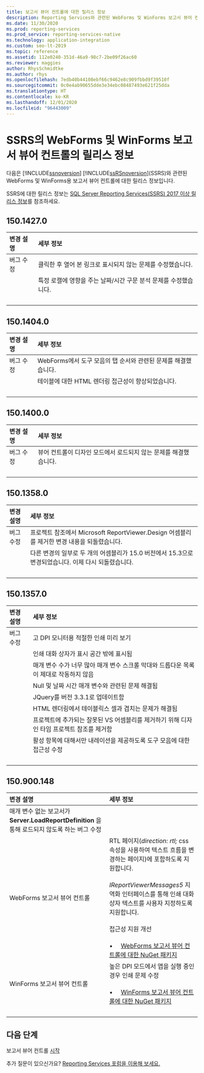 ```yaml
---
title: 보고서 뷰어 컨트롤에 대한 릴리스 정보
description: Reporting Services와 관련된 WebForms 및 WinForms 보고서 뷰어 컨트롤에 대한 릴리스 정보입니다.
ms.date: 11/30/2020
ms.prod: reporting-services
ms.prod_service: reporting-services-native
ms.technology: application-integration
ms.custom: seo-lt-2019
ms.topic: reference
ms.assetid: 112e0240-351d-46a9-98c7-2be09f26ac60
ms.reviewer: maggies
author: RhysSchmidtke
ms.author: rhys
ms.openlocfilehash: 7edb40b44108ebf66c9462e8c909fbbd9f39510f
ms.sourcegitcommit: 0c0e4ab90655dde3e34ebc08487493e621f25dda
ms.translationtype: HT
ms.contentlocale: ko-KR
ms.lasthandoff: 12/01/2020
ms.locfileid: "96443009"
---
```

# <a name="release-notes-for-report-viewer-controls-for-webforms-and-winforms-of-ssrs"></a>SSRS의 WebForms 및 WinForms 보고서 뷰어 컨트롤의 릴리스 정보

다음은 [!INCLUDE[ssnoversion](../../includes/ssnoversion-md.md)] [!INCLUDE[ssRSnoversion](../../includes/ssrsnoversion-md.md)](SSRS)와 관련된 WebForms 및 WinForms용 보고서 뷰어 컨트롤에 대한 릴리스 정보입니다.

SSRS에 대한 릴리스 정보는 [SQL Server Reporting Services(SSRS) 2017 이상 릴리스 정보](../release-notes-reporting-services.md)를 참조하세요.

## <a name="15014270"></a>150.1427.0
| 변경 설명 | 세부 정보 |
| :----------------- | :------ |
| 버그 수정 | 클릭한 후 열어 본 링크로 표시되지 않는 문제를 수정했습니다. |
|           | 특정 로캘에 영향을 주는 날짜/시간 구문 분석 문제를 수정했습니다. |
| &nbsp; | &nbsp; |

## <a name="15014040"></a>150.1404.0
| 변경 설명 | 세부 정보 |
| :----------------- | :------ |
| 버그 수정 | WebForms에서 도구 모음의 탭 순서와 관련된 문제를 해결했습니다. |
|           | 테이블에 대한 HTML 렌더링 접근성이 향상되었습니다. |
| &nbsp; | &nbsp; |

## <a name="15014000"></a>150.1400.0
| 변경 설명 | 세부 정보 |
| :----------------- | :------ |
| 버그 수정 | 뷰어 컨트롤이 디자인 모드에서 로드되지 않는 문제를 해결했습니다. |
| &nbsp; | &nbsp; |

## <a name="15013580"></a>150.1358.0
| 변경 설명 | 세부 정보 |
| :----------------- | :------ |
| 버그 수정 | 프로젝트 참조에서 Microsoft ReportViewer.Design 어셈블리를 제거한 변경 내용을 되돌렸습니다. |
|           | 다른 변경의 일부로 두 개의 어셈블리가 15.0 버전에서 15.3으로 변경되었습니다. 이제 다시 되돌렸습니다. |
| &nbsp; | &nbsp; |

## <a name="15013570"></a>150.1357.0
| 변경 설명 | 세부 정보 |
| :----------------- | :------ |
| 버그 수정  | 고 DPI 모니터용 적절한 인쇄 미리 보기 |
|            | 인쇄 대화 상자가 표시 공간 밖에 표시됨 |
|            | 매개 변수 수가 너무 많아 매개 변수 스크롤 막대와 드롭다운 목록이 제대로 작동하지 않음 |
|            | Null 및 날짜 시간 매개 변수와 관련된 문제 해결됨 |
|            | JQuery를 버전 3.3.1로 업데이트함 |
|            | HTML 렌더링에서 테이블릭스 셀과 겹치는 문제가 해결됨 |
|            | 프로젝트에 추가되는 잘못된 VS 어셈블리를 제거하기 위해 디자인 타임 프로젝트 참조를 제거함 |
|            | 활성 항목에 대해서만 내레이션을 제공하도록 도구 모음에 대한 접근성 수정 |
| &nbsp; | &nbsp; |

## <a name="150900148"></a>150.900.148

| 변경 설명 | 세부 정보 |
| :----------------- | :------ |
| 매개 변수 없는 보고서가 **Server.LoadReportDefinition** 을 통해 로드되지 않도록 하는 버그 수정 | &nbsp; |
| WebForms 보고서 뷰어 컨트롤 | RTL 페이지(*direction: rtl;* css 속성을 사용하여 텍스트 흐름을 변경하는 페이지)에 포함하도록 지원합니다.<br/><br/>*IReportViewerMessages5* 지역화 인터페이스를 통해 인쇄 대화 상자 텍스트를 사용자 지정하도록 지원합니다.<br/><br/>접근성 지원 개선<br/><br/>&bull; &nbsp; &nbsp; [WebForms 보고서 뷰어 컨트롤에 대한 NuGet 패키지](https://www.nuget.org/packages/Microsoft.ReportingServices.ReportViewerControl.Webforms/150.900.148) |
| WinForms 보고서 뷰어 컨트롤 | 높은 DPI 모드에서 앱을 실행 중인 경우 인쇄 문제 수정<br/><br/>&bull; &nbsp; &nbsp; [WinForms 보고서 뷰어 컨트롤에 대한 NuGet 패키지](https://www.nuget.org/packages/Microsoft.ReportingServices.ReportViewerControl.Winforms/150.900.148) |
| &nbsp; | &nbsp; |

## <a name="next-steps"></a>다음 단계

보고서 뷰어 컨트롤 [시작](integrating-reporting-services-using-reportviewer-controls-get-started.md)

추가 질문이 있으신가요? [Reporting Services 포럼을 이용해 보세요.](https://go.microsoft.com/fwlink/?LinkId=620231)
